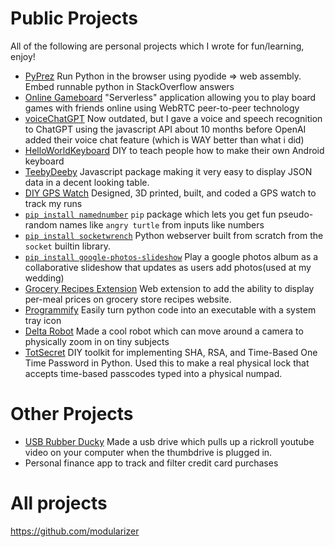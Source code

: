 # Public Projects
All of the following are personal projects which I wrote for fun/learning, enjoy!
  * [PyPrez](https://github.com/modularizer/pyprez) Run Python in the browser using pyodide => web assembly. Embed runnable python in StackOverflow answers
  * [Online Gameboard](https://modularizer.github.io/gameboard/#quoridor.octopus.p2) "Serverless" application allowing you to play board games with friends online using WebRTC peer-to-peer technology
  * [voiceChatGPT](https://github.com/modularizer/voiceChatGPT) Now outdated, but I gave a voice and speech recognition to ChatGPT using the javascript API about 10 months before OpenAI added their voice chat feature (which is WAY better than what i did)
  * [HelloWorldKeyboard](https://github.com/modularizer/HelloWorldKeyboard) DIY to teach people how to make their own Android keyboard
  * [TeebyDeeby](https://modularizer.github.io/teebydeeby/?src=https://data.cityofnewyork.us/resource/uvxr-2jwn.json) Javascript package making it very easy to display JSON data in a decent looking table.
  * [DIY GPS Watch](https://github.com/modularizer/weargaroo) Designed, 3D printed, built, and coded a GPS watch to track my runs
  * [`pip install namednumber`](https://github.com/modularizer/namednumber) `pip` package which lets you get fun pseudo-random names like `angry turtle` from inputs like numbers
  * [`pip install socketwrench`](https://github.com/modularizer/socketwrench) Python webserver built from scratch from the `socket` builtin library.
  * [`pip install google-photos-slideshow`](https://github.com/modularizer/google-photos-slideshow) Play a google photos album as a collaborative slideshow that updates as users add photos(used at my wedding)
  * [Grocery Recipes Extension](https://github.com/modularizer/priceparency) Web extension to add the ability to display per-meal prices on grocery store recipes website.
  * [Programmify](https://github.com/modularizer/programmify) Easily turn python code into an executable with a system tray icon
  * [Delta Robot](https://github.com/modularizer/delta_robot) Made a cool robot which can move around a camera to physically zoom in on tiny subjects
  * [TotSecret](https://github.com/modularizer/totsecret) DIY toolkit for implementing SHA, RSA, and Time-Based One Time Password in Python. Used this to make a real physical lock that accepts time-based passcodes typed into a physical numpad.

# Other Projects
 * [USB Rubber Ducky](https://github.com/modularizer/typy) Made a usb drive which pulls up a rickroll youtube video on your computer when the thumbdrive is plugged in.
 * Personal finance app to track and filter credit card purchases

# All projects
 https://github.com/modularizer

